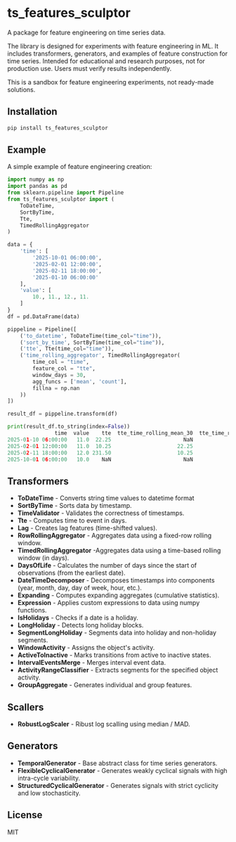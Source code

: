 # ts_features_sculptor

A package for feature engineering on time series data.

The library is designed for experiments with feature engineering in ML.
It includes transformers, generators, and examples of feature 
construction for time series. Intended for educational and research 
purposes, not for production use. Users must verify results 
independently.

This is a sandbox for feature engineering experiments, 
not ready-made solutions.

## Installation

```bash
pip install ts_features_sculptor
```

## Example

A simple example of feature engineering creation:

```python
import numpy as np
import pandas as pd
from sklearn.pipeline import Pipeline
from ts_features_sculptor import (
    ToDateTime,
    SortByTime,
    Tte,
    TimedRollingAggregator
)

data = {
    'time': [
        '2025-10-01 06:00:00',
        '2025-02-01 12:00:00',
        '2025-02-11 18:00:00',
        '2025-01-10 06:00:00'
    ],
    'value': [
        10., 11., 12., 11.
    ]
}
df = pd.DataFrame(data)

pippeline = Pipeline([
    ('to_datetime', ToDateTime(time_col="time")),
    ('sort_by_time', SortByTime(time_col="time")),
    ('tte', Tte(time_col="time")),
    ('time_rolling_aggregator', TimedRollingAggregator(
        time_col = "time",
        feature_col = "tte",
        window_days = 30,
        agg_funcs = ['mean', 'count'],
        fillna = np.nan
    ))
])

result_df = pippeline.transform(df)

print(result_df.to_string(index=False))
               time  value    tte  tte_time_rolling_mean_30  tte_time_rolling_count_30
2025-01-10 06:00:00   11.0  22.25                       NaN                        NaN
2025-02-01 12:00:00   11.0  10.25                     22.25                        1.0
2025-02-11 18:00:00   12.0 231.50                     10.25                        1.0
2025-10-01 06:00:00   10.0    NaN                       NaN                        NaN
```


## Transformers

- **ToDateTime** - Converts string time values to datetime format
- **SortByTime** - Sorts data by timestamp.
- **TimeValidator** - Validates the correctness of timestamps.
- **Tte** -  Computes time to event in days.
- **Lag** - Creates lag features (time-shifted values).
- **RowRollingAggregator** - Aggregates data using a fixed-row rolling window.
- **TimedRollingAggregator** -Aggregates data using a time-based rolling window (in days).
- **DaysOfLife** - Calculates the number of days since the start of observations (from the earliest date).
- **DateTimeDecomposer** - Decomposes timestamps into components (year, month, day, day of week, hour, etc.).
- **Expanding** - Computes expanding aggregates (cumulative statistics).
- **Expression** - Applies custom expressions to data using numpy functions.
- **IsHolidays** - Checks if a date is a holiday.
- **LongHoliday** - Detects long holiday blocks.
- **SegmentLongHoliday** - Segments data into holiday and non-holiday segments.
- **WindowActivity** -  Assigns the object's activity.
- **ActiveToInactive** -  Marks transitions from active to inactive states.
- **IntervalEventsMerge** - Merges interval event data.
- **ActivityRangeClassifier** - Extracts segments for the specified object activity.
- **GroupAggregate** - Generates individual and group features.

## Scallers

- **RobustLogScaler** - Ribust log scalling using median / MAD.  

## Generators

- **TemporalGenerator** -  Base abstract class for time series generators.
- **FlexibleCyclicalGenerator** - Generates weakly cyclical signals with high intra-cycle variability.
- **StructuredCyclicalGenerator** - Generates signals with strict cyclicity and low stochasticity.

## License

MIT

